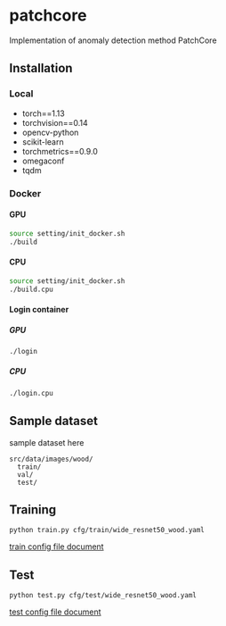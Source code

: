 # patchcore
Implementation of anomaly detection method PatchCore

## Installation
### Local
* torch==1.13
* torchvision==0.14
* opencv-python
* scikit-learn
* torchmetrics==0.9.0
* omegaconf
* tqdm

### Docker
#### GPU
```bash
source setting/init_docker.sh
./build
```

#### CPU
```bash
source setting/init_docker.sh
./build.cpu
```

#### Login container
##### GPU
```bash
./login
```

##### CPU
```bash
./login.cpu
```

## Sample dataset
sample dataset here

```
src/data/images/wood/
  train/
  val/
  test/
```

## Training
```
python train.py cfg/train/wide_resnet50_wood.yaml
```

[train config file document](src/cfg/train/README.md)

## Test
```
python test.py cfg/test/wide_resnet50_wood.yaml
```

[test config file document](src/cfg/test/README.md)
